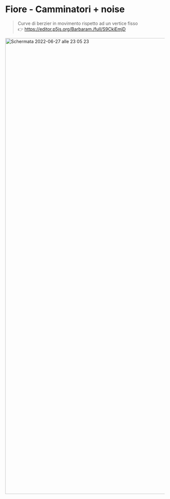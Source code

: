 # Fiore - Camminatori + noise
> Curve di berzier in movimento rispetto ad un vertice fisso <br>
:point_right: https://editor.p5js.org/Barbaram./full/S9CkiEmjD

<img width="1440" alt="Schermata 2022-06-27 alle 23 05 23" src="https://user-images.githubusercontent.com/101414554/176035594-cbf14ccc-856b-425f-af2c-7cb371bcbd3d.png">

